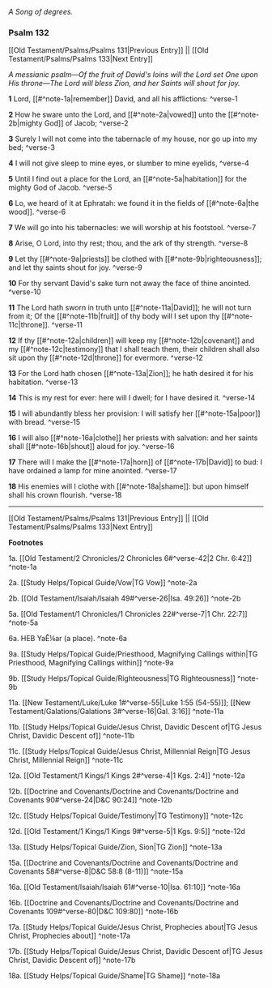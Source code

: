 *A Song of degrees.*

### Psalm 132

[[Old Testament/Psalms/Psalms 131|Previous Entry]]  ||  [[Old Testament/Psalms/Psalms 133|Next Entry]]

*A messianic psalm—Of the fruit of David's loins will the Lord set One upon His throne—The Lord will bless Zion, and her Saints will shout for joy.*

**1**  Lord, [[#^note-1a|remember]] David, and all his afflictions: ^verse-1

**2**  How he sware unto the Lord, and [[#^note-2a|vowed]] unto the [[#^note-2b|mighty God]] of Jacob; ^verse-2

**3**  Surely I will not come into the tabernacle of my house, nor go up into my bed; ^verse-3

**4**  I will not give sleep to mine eyes, or slumber to mine eyelids, ^verse-4

**5**  Until I find out a place for the Lord, an [[#^note-5a|habitation]] for the mighty God of Jacob. ^verse-5

**6**  Lo, we heard of it at Ephratah: we found it in the fields of [[#^note-6a|the wood]]. ^verse-6

**7**  We will go into his tabernacles: we will worship at his footstool. ^verse-7

**8**  Arise, O Lord, into thy rest; thou, and the ark of thy strength. ^verse-8

**9**  Let thy [[#^note-9a|priests]] be clothed with [[#^note-9b|righteousness]]; and let thy saints shout for joy. ^verse-9

**10**  For thy servant David's sake turn not away the face of thine anointed. ^verse-10

**11**  The Lord hath sworn in truth unto [[#^note-11a|David]]; he will not turn from it; Of the [[#^note-11b|fruit]] of thy body will I set upon thy [[#^note-11c|throne]]. ^verse-11

**12**  If thy [[#^note-12a|children]] will keep my [[#^note-12b|covenant]] and my [[#^note-12c|testimony]] that I shall teach them, their children shall also sit upon thy [[#^note-12d|throne]] for evermore. ^verse-12

**13**  For the Lord hath chosen [[#^note-13a|Zion]]; he hath desired it for his habitation. ^verse-13

**14**  This is my rest for ever: here will I dwell; for I have desired it. ^verse-14

**15**  I will abundantly bless her provision: I will satisfy her [[#^note-15a|poor]] with bread. ^verse-15

**16**  I will also [[#^note-16a|clothe]] her priests with salvation: and her saints shall [[#^note-16b|shout]] aloud for joy. ^verse-16

**17**  There will I make the [[#^note-17a|horn]] of [[#^note-17b|David]] to bud: I have ordained a lamp for mine anointed. ^verse-17

**18**  His enemies will I clothe with [[#^note-18a|shame]]: but upon himself shall his crown flourish. ^verse-18


---
[[Old Testament/Psalms/Psalms 131|Previous Entry]]  ||  [[Old Testament/Psalms/Psalms 133|Next Entry]]


**Footnotes**


1a. [[Old Testament/2 Chronicles/2 Chronicles 6#^verse-42|2 Chr. 6:42]] ^note-1a

2a. [[Study Helps/Topical Guide/Vow|TG Vow]] ^note-2a

2b. [[Old Testament/Isaiah/Isaiah 49#^verse-26|Isa. 49:26]] ^note-2b

5a. [[Old Testament/1 Chronicles/1 Chronicles 22#^verse-7|1 Chr. 22:7]] ^note-5a

6a. HEB YaÊ¼ar (a place). ^note-6a

9a. [[Study Helps/Topical Guide/Priesthood, Magnifying Callings within|TG Priesthood, Magnifying Callings within]] ^note-9a

9b. [[Study Helps/Topical Guide/Righteousness|TG Righteousness]] ^note-9b

11a. [[New Testament/Luke/Luke 1#^verse-55|Luke 1:55 (54-55)]]; [[New Testament/Galations/Galations 3#^verse-16|Gal. 3:16]] ^note-11a

11b. [[Study Helps/Topical Guide/Jesus Christ, Davidic Descent of|TG Jesus Christ, Davidic Descent of]] ^note-11b

11c. [[Study Helps/Topical Guide/Jesus Christ, Millennial Reign|TG Jesus Christ, Millennial Reign]] ^note-11c

12a. [[Old Testament/1 Kings/1 Kings 2#^verse-4|1 Kgs. 2:4]] ^note-12a

12b. [[Doctrine and Covenants/Doctrine and Covenants/Doctrine and Covenants 90#^verse-24|D&C 90:24]] ^note-12b

12c. [[Study Helps/Topical Guide/Testimony|TG Testimony]] ^note-12c

12d. [[Old Testament/1 Kings/1 Kings 9#^verse-5|1 Kgs. 9:5]] ^note-12d

13a. [[Study Helps/Topical Guide/Zion, Sion|TG Zion]] ^note-13a

15a. [[Doctrine and Covenants/Doctrine and Covenants/Doctrine and Covenants 58#^verse-8|D&C 58:8 (8-11)]] ^note-15a

16a. [[Old Testament/Isaiah/Isaiah 61#^verse-10|Isa. 61:10]] ^note-16a

16b. [[Doctrine and Covenants/Doctrine and Covenants/Doctrine and Covenants 109#^verse-80|D&C 109:80]] ^note-16b

17a. [[Study Helps/Topical Guide/Jesus Christ, Prophecies about|TG Jesus Christ, Prophecies about]] ^note-17a

17b. [[Study Helps/Topical Guide/Jesus Christ, Davidic Descent of|TG Jesus Christ, Davidic Descent of]] ^note-17b

18a. [[Study Helps/Topical Guide/Shame|TG Shame]] ^note-18a